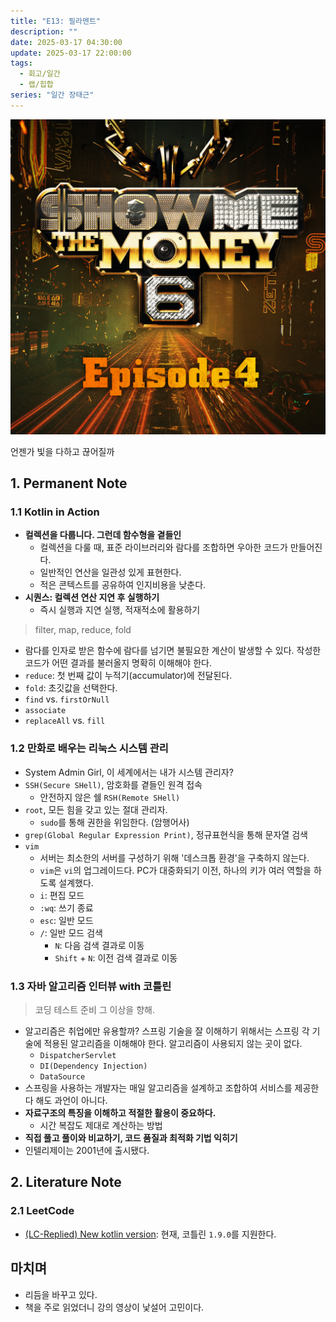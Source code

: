```yaml
---
title: "E13: 필라멘트"
description: ""
date: 2025-03-17 04:30:00
update: 2025-03-17 22:00:00
tags:
  - 회고/일간
  - 랩/힙합
series: "일간 장태근" 
---
```


![넉살 '필라멘트 (Feat. BSK A.K.A 김범수)'](20115642.jpg)

언젠가 빛을 다하고 끊어질까

## 1. Permanent Note

### 1.1 Kotlin in Action

- **컬렉션을 다룹니다. 그런데 함수형을 곁들인**
    - 컬렉션을 다룰 때, 표준 라이브러리와 람다를 조합하면 우아한 코드가 만들어진다.
    - 일반적인 연산을 일관성 있게 표현한다.
    - 적은 콘텍스트를 공유하여 인지비용을 낮춘다.
- **시퀀스: 컬렉션 연산 지연 후 실행하기**
    - 즉시 실행과 지연 실행, 적재적소에 활용하기

> filter, map, reduce, fold

- 람다를 인자로 받은 함수에 람다를 넘기면 불필요한 계산이 발생할 수 있다. 작성한 코드가 어떤 결과를 불러올지 명확히 이해해야 한다.
- `reduce`: 첫 번째 값이 누적기(accumulator)에 전달된다.
- `fold`: 초깃값을 선택한다.
- `find` vs. `firstOrNull`
- `associate`
- `replaceAll` vs. `fill`

### 1.2 만화로 배우는 리눅스 시스템 관리

- System Admin Girl, 이 세계에서는 내가 시스템 관리자?
- `SSH(Secure SHell)`, 암호화를 곁들인 원격 접속
    - 안전하지 않은 쉘 `RSH(Remote SHell)`
- `root`, 모든 힘을 갖고 있는 절대 관리자.
    - `sudo`를 통해 권한을 위임한다. (암행어사)
- `grep(Global Regular Expression Print)`, 정규표현식을 통해 문자열 검색
- `vim`
    - 서버는 최소한의 서버를 구성하기 위해 '데스크톱 환경'을 구축하지 않는다.
    - `vim`은 `vi`의 업그레이드다. PC가 대중화되기 이전, 하나의 키가 여러 역할을 하도록 설계했다.
    - `i`: 편집 모드
    - `:wq`: 쓰기 종료
    - `esc`: 일반 모드
    - `/`: 일반 모드 검색
        - `N`: 다음 검색 결과로 이동
        - `Shift` + `N`: 이전 검색 결과로 이동

### 1.3 자바 알고리즘 인터뷰 with 코틀린

> 코딩 테스트 준비 그 이상을 향해.

- 알고리즘은 취업에만 유용할까? 스프링 기술을 잘 이해하기 위해서는 스프링 각 기술에 적용된 알고리즘을 이해해야 한다. 알고리즘이 사용되지 않는 곳이 없다.
    - `DispatcherServlet`
    - `DI(Dependency Injection)`
    - `DataSource`
- 스프링을 사용하는 개발자는 매일 알고리즘을 설계하고 조합하여 서비스를 제공한다 해도 과언이 아니다.
- **자료구조의 특징을 이해하고 적절한 활용이 중요하다.**
    - 시간 복잡도 제대로 계산하는 방법
- **직접 풀고 풀이와 비교하기, 코드 품질과 최적화 기법 익히기**
- 인텔리제이는 2001년에 출시됐다.

## 2. Literature Note

### 2.1 LeetCode

- [(LC-Replied) New kotlin version](https://leetcode.com/discuss/post/1251018/lc-replied-new-kotlin-version-by-kevlar_-wtx5/):
  현재, 코틀린 `1.9.0`를 지원한다.

## 마치며

- 리듬을 바꾸고 있다.
- 책을 주로 읽었더니 강의 영상이 낯설어 고민이다.

